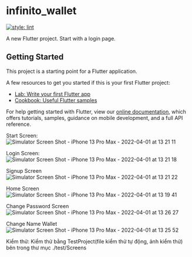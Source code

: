 # infinito_wallet

[![style: lint](https://img.shields.io/badge/style-lint-4BC0F5.svg)](https://pub.dev/packages/lint)

A new Flutter project.
Start with a login page.

## Getting Started

This project is a starting point for a Flutter application.

A few resources to get you started if this is your first Flutter project:

- [Lab: Write your first Flutter app](https://flutter.dev/docs/get-started/codelab)
- [Cookbook: Useful Flutter samples](https://flutter.dev/docs/cookbook)

For help getting started with Flutter, view our
[online documentation](https://flutter.dev/docs), which offers tutorials,
samples, guidance on mobile development, and a full API reference.


Start Screen:
![Simulator Screen Shot - iPhone 13 Pro Max - 2022-04-01 at 13 21 11](https://user-images.githubusercontent.com/63113835/161206836-8ee249bf-62ac-46de-9046-be257aecc053.png)

Login Screen:
![Simulator Screen Shot - iPhone 13 Pro Max - 2022-04-01 at 13 21 18](https://user-images.githubusercontent.com/63113835/161206907-2e93bc53-9d3d-4584-bd42-5efccf44a6f5.png)

Signup Screen
![Simulator Screen Shot - iPhone 13 Pro Max - 2022-04-01 at 13 21 22](https://user-images.githubusercontent.com/63113835/161206964-6adec34a-c94a-44f3-93f0-1c5f9b896073.png)

Home Screen
![Simulator Screen Shot - iPhone 13 Pro Max - 2022-04-01 at 13 19 41](https://user-images.githubusercontent.com/63113835/161206999-8a9c669c-2673-4580-9378-179e98cece8a.png)

Change Password Screen
![Simulator Screen Shot - iPhone 13 Pro Max - 2022-04-01 at 13 26 27](https://user-images.githubusercontent.com/63113835/161207206-1e6d194e-4802-4efc-9b0d-137269ccc402.png)

Change Name Wallet
![Simulator Screen Shot - iPhone 13 Pro Max - 2022-04-01 at 13 25 52](https://user-images.githubusercontent.com/63113835/161207269-41e111ee-b33b-40c3-bf3c-682caabb3b75.png)

Kiểm thử: 
Kiểm thử bằng TestProject(file kiểm thử tự động, ảnh kiểm thử) bên trong thư mục ./test/Screens
